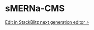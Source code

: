 # sMERNa-CMS

[Edit in StackBlitz next generation editor ⚡️](https://stackblitz.com/~/github.com/fotisps/sMERNa-CMS)